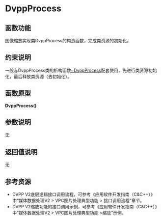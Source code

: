 # DvppProcess<a name="ZH-CN_TOPIC_0000001543381558"></a>

## 函数功能<a name="section15868409121"></a>

图像缩放实现类DvppProcess的构造函数，完成类资源的初始化。

## 约束说明<a name="section1771773225914"></a>

一般与DvppProcess类的析构函数[\~DvppProcess](DvppProcess-6.md)配套使用，先进行类资源初始化，最后释放类资源（去初始化）。

## 函数原型<a name="section16481811131215"></a>

**DvppProcess\(\)**

## 参数说明<a name="section2779823101219"></a>

无

## 返回值说明<a name="section7624143271217"></a>

无

## 参考资源<a name="section15483143213619"></a>

-   DVPP V2底层逻辑接口调用流程，可参考《应用软件开发指南（C&C++）》中“媒体数据处理V2 \> VPC图片处理典型功能 \> 接口调用流程”章节。
-   DVPP V2缩放功能的接口调用示例，可参考《应用软件开发指南（C&C++）》中“媒体数据处理V2 \> VPC图片处理典型功能 \>缩放”示例。

